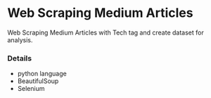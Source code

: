 # Web Scraping Medium Articles

Web Scraping Medium Articles with Tech tag and create dataset for analysis.

### Details
- python language
- BeautifulSoup
- Selenium
